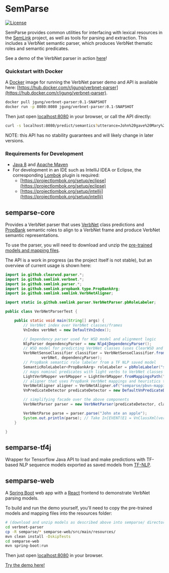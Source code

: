 # SemParse
[![License](https://img.shields.io/badge/License-Apache%202.0-blue.svg)](https://opensource.org/licenses/Apache-2.0)

SemParse provides common utilities for interfacing with lexical resources in the [SemLink](https://verbs.colorado.edu/semlink/)
project, as well as tools for parsing and extraction.
This includes a VerbNet semantic parser, which produces VerbNet thematic roles and semantic predicates.

See a demo of the VerbNet parser in action [here](http://verbnet-semantic-parser.appspot.com/)!

### Quickstart with Docker
A [Docker](https://www.docker.com/products/docker-desktop) image for running the VerbNet parser demo and API is available here:
[https://hub.docker.com/r/jgung/verbnet-parser](https://hub.docker.com/r/jgung/verbnet-parser).
```bash
docker pull jgung/verbnet-parser:0.1-SNAPSHOT
docker run -p 8080:8080 jgung/verbnet-parser:0.1-SNAPSHOT
```
Then just open [localhost:8080](http://localhost:8080) in your browser, or call the API directly:
```bash
curl -s localhost:8080/predict/semantics?utterance=John%20gave%20Mary%20the%20book | python -m json.tool
```
NOTE: this API has no stability guarantees and will likely change in later versions.

### Requirements for Development
* [Java 8](http://www.oracle.com/technetwork/java/javase/overview/index.html) and [Apache Maven](https://maven.apache.org/)
* For development in an IDE such as IntelliJ IDEA or Eclipse, the corresponding [Lombok](https://projectlombok.org/) plugin is required:
    * [https://projectlombok.org/setup/eclipse](https://projectlombok.org/setup/eclipse)
    * [https://projectlombok.org/setup/intellij](https://projectlombok.org/setup/intellij)

## semparse-core
Provides a VerbNet parser that uses [VerbNet](http://verbs.colorado.edu/~mpalmer/projects/verbnet.html) class predictions and 
[PropBank](https://propbank.github.io/) semantic roles to align to a VerbNet frame and produce VerbNet semantic representations.

To use the parser, you will need to download and unzip the [pre-trained models and mapping files](https://drive.google.com/open?id=1qESz4tlviIjsAYzb8qlUg1ps3o37i6l3).

The API is a work in progress (as the project itself is not stable), but an overview of current usage is shown here:
```java
import io.github.clearwsd.parser.*;
import io.github.semlink.verbnet.*;
import io.github.semlink.parser.*;
import io.github.semlink.propbank.type.PropBankArg;
import io.github.semlink.semlink.VerbNetAligner;

import static io.github.semlink.parser.VerbNetParser.pbRoleLabeler;

public class VerbNetParserTest {

    public static void main(String[] args) {
        // VerbNet index over VerbNet classes/frames
        VnIndex verbNet = new DefaultVnIndex();

        // Dependency parser used for WSD model and alignment logic
        NlpParser dependencyParser = new Nlp4jDependencyParser();
        // WSD model for predicting VerbNet classes (uses ClearWSD and the NLP4J parser)
        VerbNetSenseClassifier classifier = VerbNetSenseClassifier.fromModelPath("semparse/nlp4j-verbnet-3.3.bin",
                verbNet, dependencyParser);
        // PropBank semantic role labeler from a TF NLP saved model
        SemanticRoleLabeler<PropBankArg> roleLabeler = pbRoleLabeler("semparse/propbank-srl");
        // maps nominal predicates with light verbs to VerbNet classes (e.g. take a bath -> dress-41.1.1)
        LightVerbMapper verbMapper = LightVerbMapper.fromMappingsPath("semparse/lvm.tsv", verbNet);
        // aligner that uses PropBank VerbNet mappings and heuristics to align PropBank roles with VerbNet thematic roles
        VerbNetAligner aligner = VerbNetAligner.of("semparse/pbvn-mappings.json", "semparse/unified-frames.bin");
        VnPredicateDetector predicateDetector = new DefaultVnPredicateDetector(classifier, verbMapper);

        // simplifying facade over the above components
        VerbNetParser parser = new VerbNetParser(predicateDetector, classifier, roleLabeler, aligner);

        VerbNetParse parse = parser.parse("John ate an apple");
        System.out.println(parse); // Take In[EVENT(E1 = VnClassXml(verbNetId=eat-39.1)), Agent(A0[John]), Patient(A1[an apple])]
    }

}

```

## semparse-tf4j
Wrapper for Tensorflow Java API to load and make predictions with TF-based NLP sequence models exported as saved models from [TF-NLP](https://github.com/jgung/tf-nlp). 

## semparse-web
A [Spring Boot](https://spring.io/projects/spring-boot) web app with a [React](https://reactjs.org/) frontend to demonstrate VerbNet parsing models.

To build and run the demo yourself, you'll need to copy the pre-trained models and mapping files into the resources folder:
```bash
# (download and unzip models as described above into semparse/ directory)
cd verbnet-parser
cp -R semparse/* semparse-web/src/main/resources/
mvn clean install -DskipTests
cd semparse-web
mvn spring-boot:run
```
Then just open [localhost:8080](http://localhost:8080) in your browser.

[Try the demo here!](http://verbnet-semantic-parser.appspot.com/)